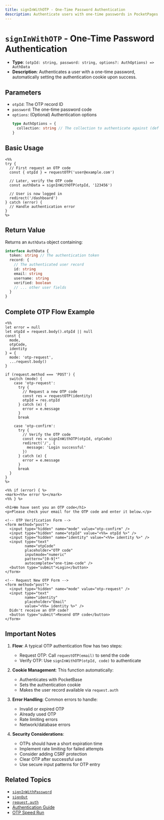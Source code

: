 ```yaml
---
title: signInWithOTP - One-Time Password Authentication
description: Authenticate users with one-time passwords in PocketPages templates.
---
```


# `signInWithOTP` - One-Time Password Authentication

- **Type**: `(otpId: string, password: string, options?: AuthOptions) => AuthData`
- **Description**: Authenticates a user with a one-time password, automatically setting the authentication cookie upon success.

## Parameters

- `otpId`: The OTP record ID
- `password`: The one-time password code
- `options`: (Optional) Authentication options
  ```typescript
  type AuthOptions = {
    collection: string // The collection to authenticate against (defaults to "users")
  }
  ```

## Basic Usage

```ejs
<%%
try {
  // First request an OTP code
  const { otpId } = requestOTP('user@example.com')

  // Later, verify the OTP code
  const authData = signInWithOTP(otpId, '123456')

  // User is now logged in
  redirect('/dashboard')
} catch (error) {
  // Handle authentication error
}
%>
```

## Return Value

Returns an `AuthData` object containing:

```typescript
interface AuthData {
  token: string // The authentication token
  record: {
    // The authenticated user record
    id: string
    email: string
    username: string
    verified: boolean
    // ... other user fields
  }
}
```

## Complete OTP Flow Example

```ejs
<%%
let error = null
let otpId = request.body().otpId || null
const {
  mode,
  otpCode,
  identity
} = {
  mode: 'otp-request',
  ...request.body()
}

if (request.method === 'POST') {
  switch (mode) {
    case 'otp-request':
      try {
        // Request a new OTP code
        const res = requestOTP(identity)
        otpId = res.otpId
      } catch (e) {
        error = e.message
      }
      break

    case 'otp-confirm':
      try {
        // Verify the OTP code
        const res = signInWithOTP(otpId, otpCode)
        redirect('/', {
          message: 'Login successful'
        })
      } catch (e) {
        error = e.message
      }
      break
  }
}
%>

<%% if (error) { %>
<mark><%%= error %></mark>
<%% } %>

<h1>We have sent you an OTP code</h1>
<p>Please check your email for the OTP code and enter it below.</p>

<!-- OTP Verification Form -->
<form method="post">
  <input type="hidden" name="mode" value="otp-confirm" />
  <input type="hidden" name="otpId" value="<%%= otpId %>" />
  <input type="hidden" name="identity" value="<%%= identity %>" />
  <input type="text"
         name="otpCode"
         placeholder="OTP code"
         inputmode="numeric"
         pattern="[0-9]*"
         autocomplete="one-time-code" />
  <button type="submit">Login</button>
</form>

<!-- Request New OTP Form -->
<form method="post">
  <input type="hidden" name="mode" value="otp-request" />
  <input type="text"
         name="identity"
         placeholder="Email"
         value="<%%= identity %>" />
  Didn't receive an OTP code?
  <button type="submit">Resend OTP code</button>
</form>
```

## Important Notes

1. **Flow**: A typical OTP authentication flow has two steps:

   - Request OTP: Call `requestOTP(email)` to send the code
   - Verify OTP: Use `signInWithOTP(otpId, code)` to authenticate

2. **Cookie Management**: This function automatically:

   - Authenticates with PocketBase
   - Sets the authentication cookie
   - Makes the user record available via `request.auth`

3. **Error Handling**: Common errors to handle:

   - Invalid or expired OTP
   - Already used OTP
   - Rate limiting errors
   - Network/database errors

4. **Security Considerations**:
   - OTPs should have a short expiration time
   - Implement rate limiting for failed attempts
   - Consider adding CSRF protection
   - Clear OTP after successful use
   - Use secure input patterns for OTP entry

## Related Topics

- [`signInWithPassword`](/docs/context-api/sign-in-with-password)
- [`signOut`](/docs/context-api/sign-out)
- [`request.auth`](/docs/context-api/auth)
- [Authentication Guide](/docs/authentication)
- [OTP Speed Run](/docs/speedruns/otp)
